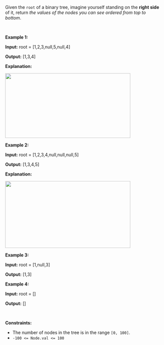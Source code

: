 <p>Given the <code>root</code> of a binary tree, imagine yourself standing on the <strong>right side</strong> of it, return <em>the values of the nodes you can see ordered from top to bottom</em>.</p>

<p>&nbsp;</p>
<p><strong class="example">Example 1:</strong></p>

<div class="example-block">
<p><strong>Input:</strong> <span class="example-io">root = [1,2,3,null,5,null,4]</span></p>

<p><strong>Output:</strong> <span class="example-io">[1,3,4]</span></p>

<p><strong>Explanation:</strong></p>

<p><img alt="" src="https://assets.leetcode.com/uploads/2024/11/24/tmpd5jn43fs-1.png" style="width: 400px; height: 207px;" /></p>
</div>

<p><strong class="example">Example 2:</strong></p>

<div class="example-block">
<p><strong>Input:</strong> <span class="example-io">root = [1,2,3,4,null,null,null,5]</span></p>

<p><strong>Output:</strong> <span class="example-io">[1,3,4,5]</span></p>

<p><strong>Explanation:</strong></p>

<p><img alt="" src="https://assets.leetcode.com/uploads/2024/11/24/tmpkpe40xeh-1.png" style="width: 400px; height: 214px;" /></p>
</div>

<p><strong class="example">Example 3:</strong></p>

<div class="example-block">
<p><strong>Input:</strong> <span class="example-io">root = [1,null,3]</span></p>

<p><strong>Output:</strong> <span class="example-io">[1,3]</span></p>
</div>

<p><strong class="example">Example 4:</strong></p>

<div class="example-block">
<p><strong>Input:</strong> <span class="example-io">root = []</span></p>

<p><strong>Output:</strong> <span class="example-io">[]</span></p>
</div>

<p>&nbsp;</p>
<p><strong>Constraints:</strong></p>

<ul>
	<li>The number of nodes in the tree is in the range <code>[0, 100]</code>.</li>
	<li><code>-100 &lt;= Node.val &lt;= 100</code></li>
</ul>

